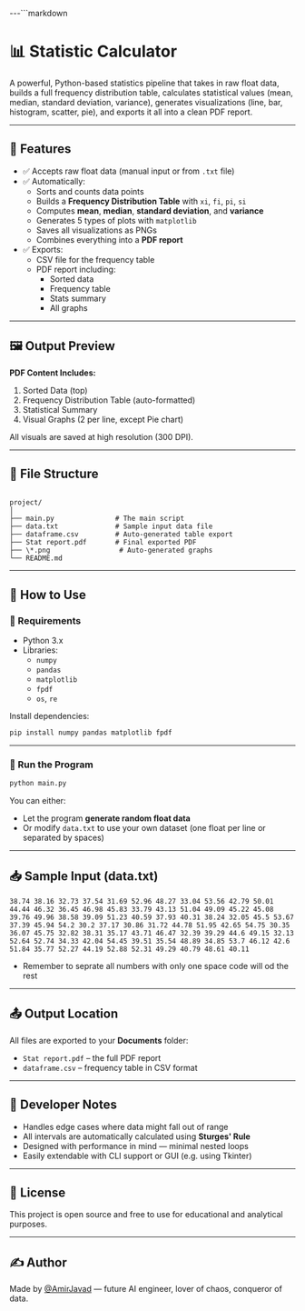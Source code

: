 ---```markdown
# 📊 Statistic Calculator

A powerful, Python-based statistics pipeline that takes in raw float data, builds a full frequency distribution table, calculates statistical values (mean, median, standard deviation, variance), generates visualizations (line, bar, histogram, scatter, pie), and exports it all into a clean PDF report.

---

## 🔧 Features

- ✅ Accepts raw float data (manual input or from `.txt` file)
- ✅ Automatically:
  - Sorts and counts data points
  - Builds a **Frequency Distribution Table** with `xi`, `fi`, `pi`, `si`
  - Computes **mean**, **median**, **standard deviation**, and **variance**
  - Generates 5 types of plots with `matplotlib`
  - Saves all visualizations as PNGs
  - Combines everything into a **PDF report**
- ✅ Exports:
  - CSV file for the frequency table
  - PDF report including:
    - Sorted data
    - Frequency table
    - Stats summary
    - All graphs

---

## 🖼️ Output Preview

**PDF Content Includes:**
1. Sorted Data (top)
2. Frequency Distribution Table (auto-formatted)
3. Statistical Summary
4. Visual Graphs (2 per line, except Pie chart)

All visuals are saved at high resolution (300 DPI).

---

## 📁 File Structure

```

project/
│
├── main.py               # The main script
├── data.txt              # Sample input data file
├── dataframe.csv         # Auto-generated table export
├── Stat report.pdf       # Final exported PDF
├── \*.png                 # Auto-generated graphs
└── README.md

````

---

## 🧪 How to Use

### 📌 Requirements

- Python 3.x
- Libraries:
  - `numpy`
  - `pandas`
  - `matplotlib`
  - `fpdf`
  - `os`, `re`

Install dependencies:
```bash
pip install numpy pandas matplotlib fpdf
````

---

### 🚀 Run the Program

```bash
python main.py
```

You can either:

* Let the program **generate random float data**
* Or modify `data.txt` to use your own dataset (one float per line or separated by spaces)

---

## 📥 Sample Input (data.txt)

```
38.74 38.16 32.73 37.54 31.69 52.96 48.27 33.04 53.56 42.79 50.01 44.44 46.32 36.45 46.98 45.83 33.79 43.13 51.04 49.09 45.22 45.08 39.76 49.96 38.58 39.09 51.23 40.59 37.93 40.31 38.24 32.05 45.5 53.67 37.39 45.94 54.2 30.2 37.17 30.86 31.72 44.78 51.95 42.65 54.75 30.35 36.07 45.75 32.82 38.31 35.17 43.71 46.47 32.39 39.29 44.6 49.15 32.13 52.64 52.74 34.33 42.04 54.45 39.51 35.54 48.89 34.85 53.7 46.12 42.6 51.84 35.77 52.27 44.19 52.88 52.31 49.29 40.79 48.61 40.11

```
* Remember to seprate all numbers with only one space code will od the rest 
---

## 📤 Output Location

All files are exported to your **Documents** folder:

* `Stat report.pdf` – the full PDF report
* `dataframe.csv` – frequency table in CSV format

---

## 🧠 Developer Notes

* Handles edge cases where data might fall out of range
* All intervals are automatically calculated using **Sturges' Rule**
* Designed with performance in mind — minimal nested loops
* Easily extendable with CLI support or GUI (e.g. using Tkinter)

---

## 📜 License

This project is open source and free to use for educational and analytical purposes.

---

## ✍️ Author

Made by [@AmirJavad](https://github.com/your-username) — future AI engineer, lover of chaos, conqueror of data.

